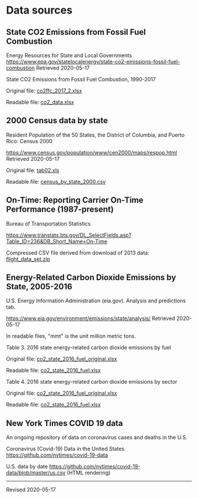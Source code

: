 # Data sources

## State CO2 Emissions from Fossil Fuel Combustion

Energy Resources for State and Local Governments <https://www.epa.gov/statelocalenergy/state-co2-emissions-fossil-fuel-combustion> Retrieved 2020-05-17

State CO2 Emissions from Fossil Fuel Combustion, 1990-2017 

Original file: [co2ffc_2017_2.xlsx](co2ffc_2017_2.xlsx)

Readable file: [co2_data.xlsx](co2_data.xlsx)


## 2000 Census data by state 

Resident Population of the 50 States, the District of Columbia, and Puerto Rico: Census 2000

<https://www.census.gov/population/www/cen2000/maps/respop.html> Retrieved 2020-05-17

Original file: [tab02.xls](tab02.xls)

Readable file: [census_by_state_2000.csv](census_by_state_2000.csv)


## On-Time: Reporting Carrier On-Time Performance (1987-present)

Bureau of Transportation Statistics

<https://www.transtats.bts.gov/DL_SelectFields.asp?Table_ID=236&DB_Short_Name=On-Time> 

Compressed CSV file derived from download of 2013 data: [flight_data_set.zip](flight_data_set.zip)


## Energy-Related Carbon Dioxide Emissions by State, 2005-2016

U.S. Energy Information Administration (eia.gov). Analysis and predictions tab.

<https://www.eia.gov/environment/emissions/state/analysis/> Retrieved 2020-05-17

In readable files, "mmt" is the unit million metric tons. 

Table 3. 2016 state energy-related carbon dioxide emissions by fuel

Original file: [co2_state_2016_fuel_original.xlsx](co2_state_2016_fuel_original.xlsx)

Readable file: [co2_state_2016_fuel.xlsx](co2_state_2016_fuel.xlsx)

Table 4. 2016 state energy-related carbon dioxide emissions by sector

Original file: [co2_state_2016_fuel_original.xlsx](co2_state_2016_sector_original.xlsx)

Readable file: [co2_state_2016_fuel.xlsx](co2_state_2016_sector.xlsx)


## New York Times COVID 19 data

An ongoing repository of data on coronavirus cases and deaths in the U.S. 

Coronavirus (Covid-19) Data in the United States <https://github.com/nytimes/covid-19-data> 

U.S. data by date <https://github.com/nytimes/covid-19-data/blob/master/us.csv> (HTML rendering)

----
Revised 2020-05-17